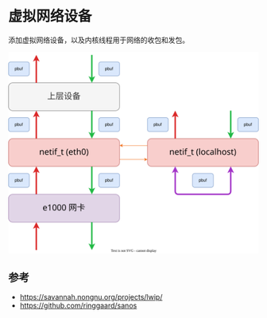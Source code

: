 # 虚拟网络设备

添加虚拟网络设备，以及内核线程用于网络的收包和发包。

![网络系统结构图](./images/netif.drawio.svg)

## 参考

- <https://savannah.nongnu.org/projects/lwip/>
- <https://github.com/ringgaard/sanos>
